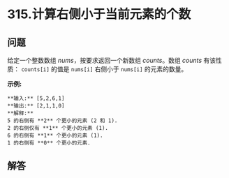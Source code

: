 # 315.计算右侧小于当前元素的个数

## 问题

给定一个整数数组 *nums*，按要求返回一个新数组 *counts*。数组 *counts* 有该性质： `counts[i]` 的值是 `nums[i]` 右侧小于 `nums[i]` 的元素的数量。

**示例:**

```
**输入:** [5,2,6,1]
**输出:** [2,1,1,0]
**解释:**
5 的右侧有 **2** 个更小的元素 (2 和 1).
2 的右侧仅有 **1** 个更小的元素 (1).
6 的右侧有 **1** 个更小的元素 (1).
1 的右侧有 **0** 个更小的元素.

```



## 解答

